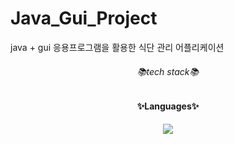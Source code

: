 # Java_Gui_Project

java + gui 응용프로그램을 활용한 식단 관리 어플리케이션


<div align="center">
  
###### 📚tech stack📚
  
<h4>✨Languages✨</h4>  
<img src="https://img.shields.io/badge/Java-007396?style=flat&logo=Java&logoColor=white" />
</div>
